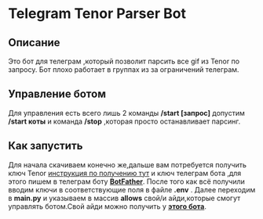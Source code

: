# Telegram Tenor Parser Bot
## Описание
Это бот для телеграм ,который позволит парсить все gif из Tenor по запросу.
Бот плохо работает в группах из за ограничений телеграм.
## Управление ботом
Для управления есть всего лишь 2 команды **/start [запрос]** допустим **/start коты** и команда **/stop** ,которая просто останавливает парсинг.
## Как запустить
Для начала скачиваем конечно же,дальше вам потребуется получить ключ Tenor <a href="https://developers.google.com/tenor/guides/quickstart">инструкция по получению тут</a> 
и ключ телеграм бота ,для этого пишем в телеграм боту <a href="https://t.me/BotFather">**BotFather**</a>.
После того как всё получили вводим ключи в соответствующие поля в файле **.env** .
Далее переходим в **main.py** и указываем в массив **allows** свой/и айди,которые смогут управлять ботом.Свой айди можно получить у <a href="https://t.me/getmyid_bot">**этого бота**</a>.
